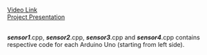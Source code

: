 [Video Link](https://youtu.be/qdJD1xWe26E) <br/>
[Project Presentation](https://docs.google.com/presentation/d/1Wun6GEJHEmdWFa04Lsn4oiRqP9TBLpDDenmAWjFuoCM/edit?usp=sharing) <br/><br/>

_**sensor1**_.cpp, _**sensor2**_.cpp, _**sensor3**_.cpp and _**sensor4**_.cpp contains respective code for each Arduino Uno (starting from left side). 
